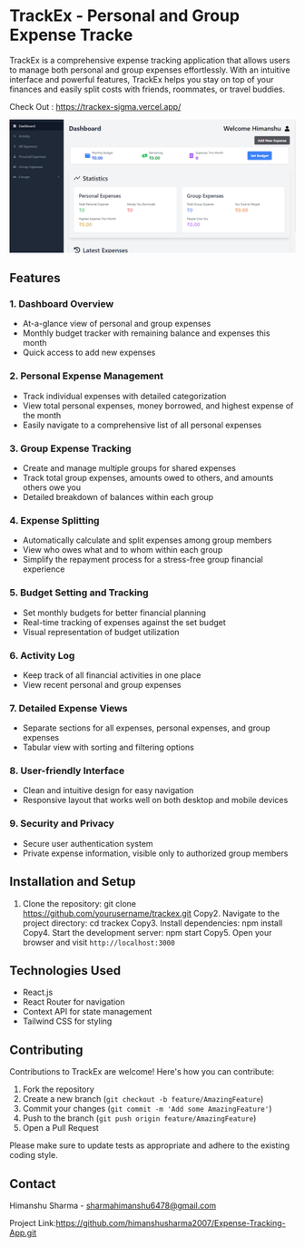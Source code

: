 
# TrackEx - Personal and Group Expense Tracke
TrackEx is a comprehensive expense tracking application that allows users to manage both personal and group expenses effortlessly. With an intuitive interface and powerful features, TrackEx helps you stay on top of your finances and easily split costs with friends, roommates, or travel buddies.
 
Check Out : https://trackex-sigma.vercel.app/

![TrackEx Screenshot](./4c048ab2-aa15-44b6-8f0b-4157812ff37c.png)

## Features

### 1. Dashboard Overview
- At-a-glance view of personal and group expenses
- Monthly budget tracker with remaining balance and expenses this month
- Quick access to add new expenses

### 2. Personal Expense Management
- Track individual expenses with detailed categorization
- View total personal expenses, money borrowed, and highest expense of the month
- Easily navigate to a comprehensive list of all personal expenses

### 3. Group Expense Tracking
- Create and manage multiple groups for shared expenses
- Track total group expenses, amounts owed to others, and amounts others owe you
- Detailed breakdown of balances within each group

### 4. Expense Splitting
- Automatically calculate and split expenses among group members
- View who owes what and to whom within each group
- Simplify the repayment process for a stress-free group financial experience

### 5. Budget Setting and Tracking
- Set monthly budgets for better financial planning
- Real-time tracking of expenses against the set budget
- Visual representation of budget utilization

### 6. Activity Log
- Keep track of all financial activities in one place
- View recent personal and group expenses

### 7. Detailed Expense Views
- Separate sections for all expenses, personal expenses, and group expenses
- Tabular view with sorting and filtering options

### 8. User-friendly Interface
- Clean and intuitive design for easy navigation
- Responsive layout that works well on both desktop and mobile devices

### 9. Security and Privacy
- Secure user authentication system
- Private expense information, visible only to authorized group members

## Installation and Setup

1. Clone the repository:
git clone https://github.com/yourusername/trackex.git
Copy2. Navigate to the project directory:
cd trackex
Copy3. Install dependencies:
npm install
Copy4. Start the development server:
npm start
Copy5. Open your browser and visit `http://localhost:3000`

## Technologies Used

- React.js
- React Router for navigation
- Context API for state management
- Tailwind CSS for styling

## Contributing

Contributions to TrackEx are welcome! Here's how you can contribute:

1. Fork the repository
2. Create a new branch (`git checkout -b feature/AmazingFeature`)
3. Commit your changes (`git commit -m 'Add some AmazingFeature'`)
4. Push to the branch (`git push origin feature/AmazingFeature`)
5. Open a Pull Request

Please make sure to update tests as appropriate and adhere to the existing coding style.

## Contact

Himanshu Sharma - sharmahimanshu6478@gmail.com

Project Link:https://github.com/himanshusharma2007/Expense-Tracking-App.git
